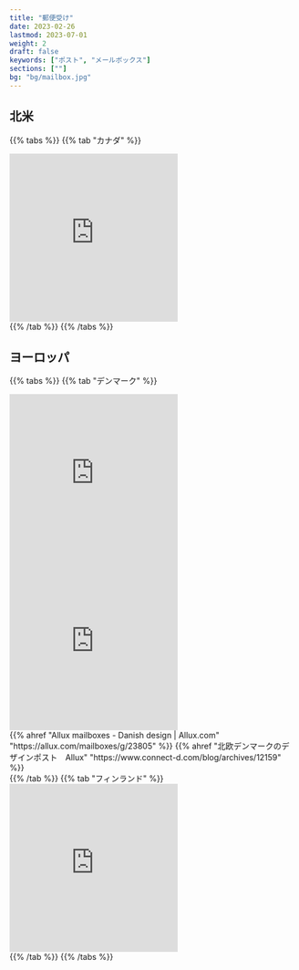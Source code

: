 ```yaml
---
title: "郵便受け"
date: 2023-02-26
lastmod: 2023-07-01
weight: 2
draft: false
keywords: ["ポスト", "メールボックス"]
sections: [""]
bg: "bg/mailbox.jpg"
---
```


## 北米

{{% tabs %}}
{{% tab "カナダ" %}}
<div class="googlemap-if">
<iframe src="https://www.google.com/maps/embed?pb=!4v1678703640824!6m8!1m7!1see7lbH8z6VlP-kyaCpiG1w!2m2!1d53.48965882370678!2d-113.634464100946!3f226.08441967633695!4f-8.080226562909004!5f3.2514918248733777" width="295" height="295" style="border:0;" allowfullscreen="" loading="lazy" referrerpolicy="no-referrer-when-downgrade"></iframe>
</div>
{{% /tab %}}
{{% /tabs %}}


## ヨーロッパ


{{% tabs %}}
{{% tab "デンマーク" %}}
<div class="googlemap-if">
<iframe src="https://www.google.com/maps/embed?pb=!4v1677753969610!6m8!1m7!1sGqC9bT7Q1mXN9GgWVj_dbw!2m2!1d56.83386888032697!2d9.895537010466764!3f51.25252282672981!4f-7.525991922657369!5f3.325193203789971" width="295" height="295" style="border:0;" allowfullscreen="" loading="lazy" referrerpolicy="no-referrer-when-downgrade"></iframe>
<iframe src="https://www.google.com/maps/embed?pb=!4v1677754056739!6m8!1m7!1sEA5WxFI8gpTfQv4nXOuMiQ!2m2!1d56.34870782152683!2d8.626798351138516!3f285.61503260624806!4f-11.031693857773476!5f3.325193203789971" width="295" height="295" style="border:0;" allowfullscreen="" loading="lazy" referrerpolicy="no-referrer-when-downgrade"></iframe>
<div class="description-wide">
{{% ahref "Allux mailboxes - Danish design | Allux.com" "https://allux.com/mailboxes/g/23805" %}}
{{% ahref "北欧デンマークのデザインポスト　Allux" "https://www.connect-d.com/blog/archives/12159" %}}
</div>
</div>
{{% /tab %}}
{{% tab "フィンランド" %}}
<div class="googlemap-if">
<iframe src="https://www.google.com/maps/embed?pb=!4v1678796446546!6m8!1m7!1sTYY_6Kg-JFMKmI39sOMQFw!2m2!1d62.5993058489174!2d29.83295553053044!3f117.95691324192228!4f-21.74142845956169!5f1.7390853202168377" width="295" height="295" style="border:0;" allowfullscreen="" loading="lazy" referrerpolicy="no-referrer-when-downgrade"></iframe>
</div>
{{% /tab %}}
{{% /tabs %}}
